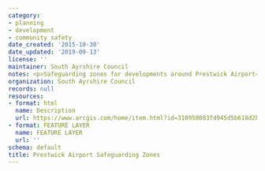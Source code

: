 ```yaml
---
category:
- planning
- development
- community safety
date_created: '2015-10-30'
date_updated: '2019-09-13'
license: ''
maintainer: South Ayrshire Council
notes: <p>Safeguarding zones for developments around Prestwick Airport</p>
organization: South Ayrshire Council
records: null
resources:
- format: html
  name: Description
  url: https://www.arcgis.com/home/item.html?id=310950083fd945d5b618d2b18495d47a
- format: FEATURE LAYER
  name: FEATURE LAYER
  url: ''
schema: default
title: Prestwick Airport Safeguarding Zones
---
```

